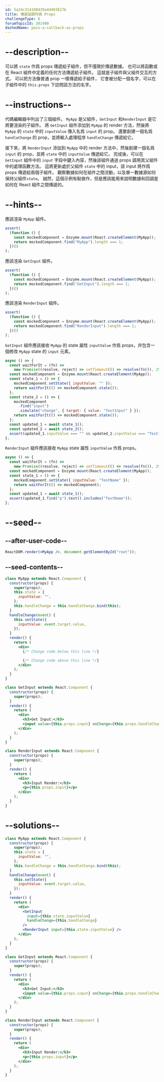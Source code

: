 ```yaml
---
id: 5a24c314108439a4d403617b
title: 傳遞迴調作爲 Props
challengeType: 6
forumTopicId: 301400
dashedName: pass-a-callback-as-props
---
```


# --description--

可以將 `state` 作爲 props 傳遞給子組件，但不僅限於傳遞數據。 也可以將函數或在 React 組件中定義的任何方法傳遞給子組件。 這就是子組件與父組件交互的方式。 可以把方法像普通 prop 一樣傳遞給子組件， 它會被分配一個名字，可以在子組件中的 `this.props` 下訪問該方法的名字。

# --instructions--

代碼編輯器中列出了三個組件。 `MyApp` 是父組件，`GetInput` 和`RenderInput` 是它將要渲染的子組件。 將 `GetInput` 組件添加到 `MyApp` 的 render 方法，然後將 `MyApp` 的 `state` 中的 `inputValue` 傳入名爲 `input` 的 prop。 還要創建一個名爲 `handleChange` 的 prop，並將輸入處理程序 `handleChange` 傳遞給它。

接下來，將 `RenderInput` 添加到 `MyApp` 中的 render 方法中，然後創建一個名爲 `input` 的 prop，並將 `state` 中的 `inputValue` 傳遞給它。 完成後，可以在 `GetInput` 組件中的 `input` 字段中鍵入內容，然後該組件通過 props 調用其父組件中的處理函數方法。 這將更新處於父組件 `state` 中的 input，該 input 將作爲 props 傳遞給兩個子組件。 觀察數據如何在組件之間流動，以及單一數據源如何保持父組件`state`。 誠然，這個示例有點做作，但是應該能用來說明數據和回調是如何在 React 組件之間傳遞的。

# --hints--

應該渲染 `MyApp` 組件。

```js
assert(
  (function () {
    const mockedComponent = Enzyme.mount(React.createElement(MyApp));
    return mockedComponent.find("MyApp").length === 1;
  })()
);
```

應該渲染 `GetInput` 組件。

```js
assert(
  (function () {
    const mockedComponent = Enzyme.mount(React.createElement(MyApp));
    return mockedComponent.find("GetInput").length === 1;
  })()
);
```

應該渲染 `RenderInput` 組件。

```js
assert(
  (function () {
    const mockedComponent = Enzyme.mount(React.createElement(MyApp));
    return mockedComponent.find("RenderInput").length === 1;
  })()
);
```

`GetInput` 組件應該接收 `MyApp` 的 state 屬性 `inputValue` 作爲 props，幷包含一個修改 `MyApp` state 的 `input` 元素。

```js
async () => {
  const waitForIt = (fn) =>
    new Promise((resolve, reject) => setTimeout(() => resolve(fn()), 250));
  const mockedComponent = Enzyme.mount(React.createElement(MyApp));
  const state_1 = () => {
    mockedComponent.setState({ inputValue: "" });
    return waitForIt(() => mockedComponent.state());
  };
  const state_2 = () => {
    mockedComponent
      .find("input")
      .simulate("change", { target: { value: "TestInput" } });
    return waitForIt(() => mockedComponent.state());
  };
  const updated_1 = await state_1();
  const updated_2 = await state_2();
  assert(updated_1.inputValue === "" && updated_2.inputValue === "TestInput");
};
```

`RenderInput` 組件應該接收 `MyApp` state 屬性 `inputValue` 作爲 props。

```js
async () => {
  const waitForIt = (fn) =>
    new Promise((resolve, reject) => setTimeout(() => resolve(fn()), 250));
  const mockedComponent = Enzyme.mount(React.createElement(MyApp));
  const state_1 = () => {
    mockedComponent.setState({ inputValue: "TestName" });
    return waitForIt(() => mockedComponent);
  };
  const updated_1 = await state_1();
  assert(updated_1.find("p").text().includes("TestName"));
};
```

# --seed--

## --after-user-code--

```jsx
ReactDOM.render(<MyApp />, document.getElementById("root"));
```

## --seed-contents--

```jsx
class MyApp extends React.Component {
  constructor(props) {
    super(props);
    this.state = {
      inputValue: "",
    };
    this.handleChange = this.handleChange.bind(this);
  }
  handleChange(event) {
    this.setState({
      inputValue: event.target.value,
    });
  }
  render() {
    return (
      <div>
        {/* Change code below this line */}

        {/* Change code above this line */}
      </div>
    );
  }
}

class GetInput extends React.Component {
  constructor(props) {
    super(props);
  }
  render() {
    return (
      <div>
        <h3>Get Input:</h3>
        <input value={this.props.input} onChange={this.props.handleChange} />
      </div>
    );
  }
}

class RenderInput extends React.Component {
  constructor(props) {
    super(props);
  }
  render() {
    return (
      <div>
        <h3>Input Render:</h3>
        <p>{this.props.input}</p>
      </div>
    );
  }
}
```

# --solutions--

```jsx
class MyApp extends React.Component {
  constructor(props) {
    super(props);
    this.state = {
      inputValue: "",
    };
    this.handleChange = this.handleChange.bind(this);
  }
  handleChange(event) {
    this.setState({
      inputValue: event.target.value,
    });
  }
  render() {
    return (
      <div>
        <GetInput
          input={this.state.inputValue}
          handleChange={this.handleChange}
        />
        <RenderInput input={this.state.inputValue} />
      </div>
    );
  }
}

class GetInput extends React.Component {
  constructor(props) {
    super(props);
  }
  render() {
    return (
      <div>
        <h3>Get Input:</h3>
        <input value={this.props.input} onChange={this.props.handleChange} />
      </div>
    );
  }
}

class RenderInput extends React.Component {
  constructor(props) {
    super(props);
  }
  render() {
    return (
      <div>
        <h3>Input Render:</h3>
        <p>{this.props.input}</p>
      </div>
    );
  }
}
```
